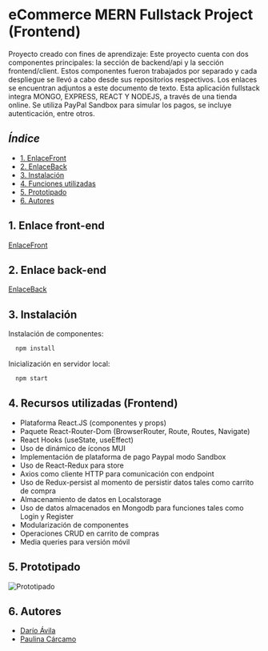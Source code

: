 # eCommerce MERN Fullstack Project (Frontend)

Proyecto creado con fines de aprendizaje: Este proyecto cuenta con dos componentes principales: la sección de backend/api y la sección frontend/client. Estos componentes fueron trabajados por separado y cada despliegue se llevó a cabo desde sus repositorios respectivos. Los enlaces se encuentran adjuntos a este documento de texto. Esta aplicación fullstack integra MONGO, EXPRESS, REACT Y NODEJS, a través de una tienda online. Se utiliza PayPal Sandbox para simular los pagos, se incluye autenticación, entre otros.

## *Índice*

* [1. EnlaceFront](#1-enlace)
* [2. EnlaceBack](#1-enlace)
* [3. Instalación](#2-instalación)
* [4. Funciones utilizadas](#3-funciones-utilizadas)
* [5. Prototipado](#4-prototipado)
* [6. Autores](#5-autores)

## 1. Enlace front-end

[EnlaceFront](https://famous-vacherin-56ae21.netlify.app/)

## 2. Enlace back-end

[EnlaceBack](https://famous-vacherin-56ae21.netlify.app/)

## 3. Instalación 

Instalación de componentes:

```bash
  npm install 
```

Inicialización en servidor local:

```bash
  npm start
```

## 4. Recursos utilizadas (Frontend)

- Plataforma React.JS (componentes y props)
- Paquete React-Router-Dom (BrowserRouter, Route, Routes, Navigate)
- React Hooks (useState, useEffect)
- Uso de dinámico de íconos MUI
- Implementación de plataforma de pago Paypal modo Sandbox
- Uso de React-Redux para store
- Axios como cliente HTTP para comunicación con endpoint
- Uso de Redux-persist al momento de persistir datos tales como carrito de compra
- Almacenamiento de datos en Localstorage
- Uso de datos almacenados en Mongodb para funciones tales como Login y Register
- Modularización de componentes
- Operaciones CRUD en carrito de compras
- Media queries para versión móvil

## 5. Prototipado

![Prototipado](./src/images/prototipado/)

## 6. Autores

- [Darío Ávila](https://github.com/darioavila2022)
- [Paulina Cárcamo](https://github.com/PaulinaCarcamo)